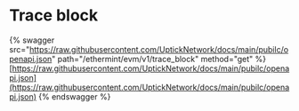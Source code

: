 # Trace block

{% swagger src="https://raw.githubusercontent.com/UptickNetwork/docs/main/pubilc/openapi.json" path="/ethermint/evm/v1/trace_block" method="get" %}
[https://raw.githubusercontent.com/UptickNetwork/docs/main/pubilc/openapi.json](https://raw.githubusercontent.com/UptickNetwork/docs/main/pubilc/openapi.json)
{% endswagger %}
